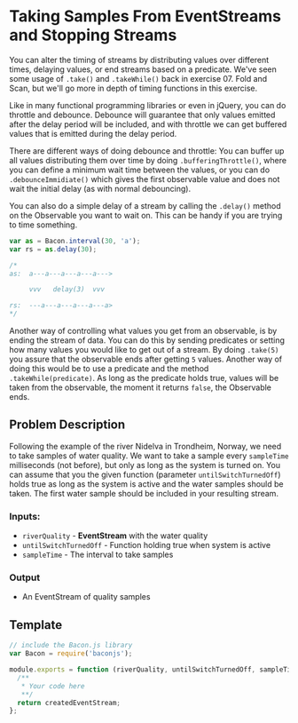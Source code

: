 # Taking Samples From EventStreams and Stopping Streams

You can alter the timing of streams by distributing values over
different times, delaying values, or end streams based on a predicate.
We've seen some usage of `.take()` and `.takeWhile()` back in exercise
07. Fold and Scan, but we'll go more in depth of timing functions
in this exercise.

Like in many functional programming libraries or even in jQuery, you
can do throttle and debounce. Debounce will guarantee that only values
emitted after the delay period will be included, and with throttle
we can get buffered values that is emitted during the delay period.

There are different ways of doing debounce and throttle: You can
buffer up all values distributing them over time by doing
`.bufferingThrottle()`, where you can define a minimum wait time
between the values, or you can do `.debounceImmidiate()` which gives
the first observable value and does not wait the initial delay (as
with normal debouncing).

You can also do a simple delay of a stream by calling the `.delay()`
method on the Observable you want to wait on. This can be handy if you
are trying to time something.

```js
var as = Bacon.interval(30, 'a');
var rs = as.delay(30);

/*
as:  a---a---a---a---a--->

     vvv   delay(3)  vvv

rs:  ---a---a---a---a---a>
*/
```


Another way of controlling what values you get from an observable,
is by ending the stream of data. You can do this by sending predicates
or setting how many values you would like to get out of a stream. By
doing `.take(5)` you assure that the observable ends after getting
`5` values. Another way of doing this would be to use a predicate and
the method `.takeWhile(predicate)`. As long as the predicate holds
true, values will be taken from the observable, the moment it returns
`false`, the Observable ends.


## Problem Description

Following the example of the river Nidelva in Trondheim, Norway,
we need to take samples of water quality. We want to take a sample
every `sampleTime` milliseconds (not before), but only as long as the system
is turned on. You can assume that you the given function
(parameter `untilSwitchTurnedOff`) holds true as long as the system
is active and the water samples should be taken. The first water sample
should be included in your resulting stream.

### Inputs:
 - `riverQuality` - **EventStream** with the water quality
 - `untilSwitchTurnedOff` - Function holding true when system is active
 - `sampleTime` - The interval to take samples

### Output
 - An EventStream of quality samples

## Template

```js
// include the Bacon.js library
var Bacon = require('baconjs');

module.exports = function (riverQuality, untilSwitchTurnedOff, sampleTime) {
  /**
   * Your code here
   **/
  return createdEventStream;
};
```